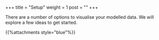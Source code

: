 +++
title = "Setup"
weight = 1
post = ""
+++

There are a number of options to visualise your modelled data. We will explore a few ideas to get started.

{{%attachments style="blue"%}}